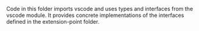 Code in this folder imports vscode and uses types and interfaces from the vscode module. It provides concrete implementations of the interfaces defined in the extension-point folder.
